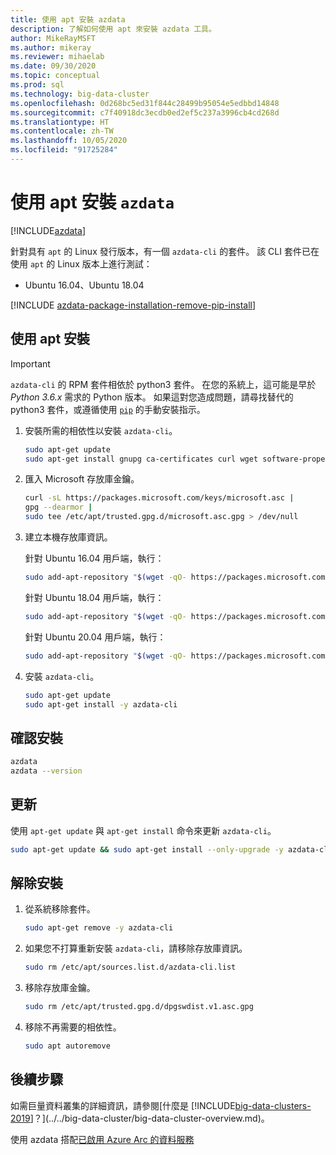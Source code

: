 ```yaml
---
title: 使用 apt 安裝 azdata
description: 了解如何使用 apt 來安裝 azdata 工具。
author: MikeRayMSFT
ms.author: mikeray
ms.reviewer: mihaelab
ms.date: 09/30/2020
ms.topic: conceptual
ms.prod: sql
ms.technology: big-data-cluster
ms.openlocfilehash: 0d268bc5ed31f844c28499b95054e5edbbd14848
ms.sourcegitcommit: c7f40918dc3ecdb0ed2ef5c237a3996cb4cd268d
ms.translationtype: HT
ms.contentlocale: zh-TW
ms.lasthandoff: 10/05/2020
ms.locfileid: "91725284"
---
```

# <a name="install-azdata-with-apt"></a>使用 apt 安裝 `azdata`

[!INCLUDE[azdata](../../includes/applies-to-version/azdata.md)]

針對具有 `apt` 的 Linux 發行版本，有一個 `azdata-cli` 的套件。 該 CLI 套件已在使用 `apt` 的 Linux 版本上進行測試：

- Ubuntu 16.04、Ubuntu 18.04

[!INCLUDE [azdata-package-installation-remove-pip-install](../../includes/azdata-package-installation-remove-pip-install.md)]

## <a name="install-with-apt"></a>使用 apt 安裝

>[!IMPORTANT]
> `azdata-cli` 的 RPM 套件相依於 python3 套件。 在您的系統上，這可能是早於 *Python 3.6.x* 需求的 Python 版本。 如果這對您造成問題，請尋找替代的 python3 套件，或遵循使用 [`pip`](../install/deploy-install-azdata-pip.md) 的手動安裝指示。

1. 安裝所需的相依性以安裝 `azdata-cli`。

   ```bash
   sudo apt-get update
   sudo apt-get install gnupg ca-certificates curl wget software-properties-common apt-transport-https lsb-release -y
   ```

2. 匯入 Microsoft 存放庫金鑰。

   ```bash
   curl -sL https://packages.microsoft.com/keys/microsoft.asc |
   gpg --dearmor |
   sudo tee /etc/apt/trusted.gpg.d/microsoft.asc.gpg > /dev/null
   ```

3. 建立本機存放庫資訊。

   針對 Ubuntu 16.04 用戶端，執行：

    ```bash
    sudo add-apt-repository "$(wget -qO- https://packages.microsoft.com/config/ubuntu/16.04/prod.list)"
    ```

   針對 Ubuntu 18.04 用戶端，執行：

    ```bash
    sudo add-apt-repository "$(wget -qO- https://packages.microsoft.com/config/ubuntu/18.04/prod.list)"
    ```

   針對 Ubuntu 20.04 用戶端，執行：

    ```bash
    sudo add-apt-repository "$(wget -qO- https://packages.microsoft.com/config/ubuntu/20.04/prod.list)
    ```

4. 安裝 `azdata-cli`。

   ```bash
   sudo apt-get update
   sudo apt-get install -y azdata-cli
   ```

## <a name="verify-install"></a>確認安裝

```bash
azdata
azdata --version
```

## <a name="update"></a>更新

使用 `apt-get update` 與 `apt-get install` 命令來更新 `azdata-cli`。

```bash
sudo apt-get update && sudo apt-get install --only-upgrade -y azdata-cli
```

## <a name="uninstall"></a>解除安裝

1. 從系統移除套件。

   ```bash
   sudo apt-get remove -y azdata-cli
   ```

2. 如果您不打算重新安裝 `azdata-cli`，請移除存放庫資訊。

   ```bash
   sudo rm /etc/apt/sources.list.d/azdata-cli.list
   ```

3. 移除存放庫金鑰。

   ```bash
   sudo rm /etc/apt/trusted.gpg.d/dpgswdist.v1.asc.gpg
   ```

4. 移除不再需要的相依性。

   ```bash
   sudo apt autoremove
   ```

## <a name="next-steps"></a>後續步驟

如需巨量資料叢集的詳細資訊，請參閱[什麼是 [!INCLUDE[big-data-clusters-2019](../../includes/ssbigdataclusters-ver15.md)]？](../../big-data-cluster/big-data-cluster-overview.md)。

使用 azdata 搭配[已啟用 Azure Arc 的資料服務](/azure/azure-arc/data/)